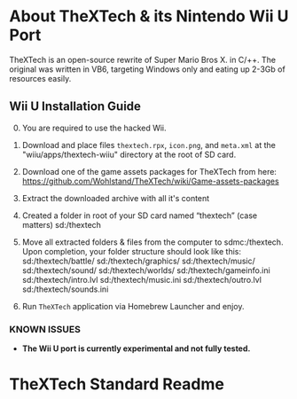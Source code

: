 # About TheXTech & its Nintendo Wii U Port

TheXTech is an open-source rewrite of Super Mario Bros X. in C/++.
The original was written in VB6, targeting Windows only and eating up 2-3Gb of resources easily.

## Wii U Installation Guide

0. You are required to use the hacked Wii.
1. Download and place files `thextech.rpx`, `icon.png`, and `meta.xml` at the "wiiu/apps/thextech-wiiu" directory at the root of SD card.
2. Download one of the game assets packages for TheXTech from here: https://github.com/Wohlstand/TheXTech/wiki/Game-assets-packages
3. Extract the downloaded archive with all it's content
4. Created a folder in root of your SD card named “thextech” (case matters)
    sd:/thextech
5. Move all extracted folders & files from the computer to sdmc:/thextech.
    Upon completion, your folder structure should look like this:
        sd:/thextech/battle/
        sd:/thextech/graphics/
        sd:/thextech/music/
        sd:/thextech/sound/
        sd:/thextech/worlds/
        sd:/thextech/gameinfo.ini
        sd:/thextech/intro.lvl
        sd:/thextech/music.ini
        sd:/thextech/outro.lvl
        sd:/thextech/sounds.ini

6. Run `TheXTech` application via Homebrew Launcher and enjoy.

### KNOWN ISSUES

- **The Wii U port is currently experimental and not fully tested.**

# TheXTech Standard Readme
